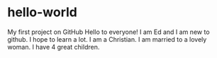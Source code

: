 # hello-world
My first project on GitHub
Hello to everyone!  I am Ed and I am new to github.  I hope to learn a lot.  I am a Christian.  I am married to a lovely woman.  I have 4 great children.
